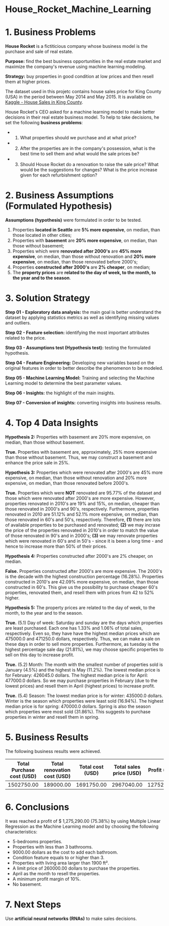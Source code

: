# House_Rocket_Machine_Learning

# 1. Business Problems

**House Rocket** is a fictiticious company whose business model is the purchase and sale of real estate.

**Purpose:** find the best business opportunities in the real estate market and maximize the company's revenue using machine learning modeling. 

**Strategy:** buy properties in good condition at low prices and then resell them at higher prices. 

The dataset used in this projetc contains house sales price for King County (USA) in the period between May 2014 and May 2015. It is available on [Kaggle - House Sales in King County](https://www.kaggle.com/harlfoxem/housesalesprediction). 

House Rocket's CEO asked for a machine learning model to make better decisions in their real estate business model. To help to take decisions, he set the following **business problems**:

- 1. What properties should we purchase and at what price?
- 2. After the properties are in the company's possession, what is the best time to sell them and what would the sale prices be?
- 3. Should House Rocket do a renovation to raise the sale price? What would be the suggestions for changes? What is the price increase given for each refurbishment option?

# 2. Business Assumptions (Formulated Hypothesis)

**Assumptions (hypothesis)** were formulated in order to be tested.

1. Properties **located in Seattle** are **5% more expensive**, on median, than those located in other cities;
2. Properties with **basement** are **20% more expensive**, on median, than those without basement;
3. Properties which were **renovated after 2000's** are **45% more expensive**, on median, than those without renovation and **20% more expensive**, on median, than those renovated before 2000's;
4. Properties **constructed after 2000's** are **2% cheaper**, on median;
5. The **property prices** are **related to the day of week, to the month, to the year and to the season**. 

# 3. Solution Strategy

**Step 01 - Exploratory data analysis:** the main goal is better understand the dataset by applying statistics metrics as well as identifying missing values and outliers.

**Step 02 - Feature selection:** identifying the most important attributes related to the price.

**Step 03 - Assumptions test (Hypothesis test):** testing the formulated hypothesis.

**Step 04 - Feature Engineering:** Developing new variables based on the original features in order to better describe the phenomenon to be modeled. 

**Step 05 - Machine Learning Model:** Training and selecting the Machine Learning model to determine the best parameter values. 

**Step 06 - Insights:** the highlight of the main insights.

**Step 07 - Conversion of insights:** converting insights into business results.

# 4. Top 4 Data Insights

**Hypothesis 2:** Properties with basement are 20% more expensive, on median, than those without basement.

**True.** Properties with basement are, approximately, 25% more expensive than those without basement. Thus, we may construct a basement and enhance the price sale in 25%. 

**Hypothesis 3:** Properties which were renovated after 2000's are 45% more expensive, on median, than those without renovation and 20% more expensive, on median, than those renovated before 2000's.

**True.** Properties which were **NOT** renovated are 95.77% of the dataset and those which were renovated after 2000's are more expensive. However, properties renovated in 2010's are 19% and 15%, on median, cheaper than those renovated in 2000's and 90's, respectively. Furthermore, properties renovated in 2010 are 51.12% and 52.1% more expensive, on median, than those renovated in 60's and 50's, respectively. Therefore, **(1)** there are lots of available properties to be purchased and renovated; **(2)** we may incrase the price of the properties renovated in 2010's in order to match the value of those renovated in 90's and in 2000's; **(3)** we may renovate properties which were renovated in 60's and in 50's - since it is been a long time - and hence to increase more than 50% of their prices.

**Hypothesis 4:** Properties constructed after 2000's are 2% cheaper, on median.

**False.** Properties constructed after 2000's are more expensive. The 2000's is the decade with the highest construction percentage (16.28%). Properties constructed in 2010's are 42.09% more expensive, on median, than those constructed in 60's. This give us the possibility to purchase cheaper 60's properties, renovated them, and resell them with prices from 42 to 52% higher. 

**Hypothesis 5:** The property prices are related to the day of week, to the month, to the year and to the season.

**True.** (5.1) Day of week: Saturday and sunday are the days which properties are least purchased. Each one has 1.33% and 1.06% of total sales, respectively. Even so, they have have the highest median prices which are 475000.0 and 471250.0 dollars, respectively. Thus, we can make a sale on these days in order to sell more properties. Furthermore, as tuesday is the highest percentage sale day (21.81%), we may choose specific properties to sell on this day to increase profit. 

**True.** (5.2) Month: The month with the smallest number of properties sold is January (4.5%) and the highest is May (11.2%). The lowest median price is for February: 426045.0 dollars. The highest median price is for April: 477000.0 dollars. So we may purchase properties in February (due to the lowest prices) and resell them in April (highest prices) to increase profit.

**True.** (5.4) Season: The lowest median price is for winter: 435000.0 dollars. Winter is the season which properties were least sold (16.94%). The highest median price is for spring: 470000.0 dollars. Spring is also the season which properties were most sold (31.86%). This suggests to purchase properties in winter and resell them in spring. 

# 5. Business Results

The following business results were achieved.

| Total Purchase cost (USD) | Total renovation cost (USD) | Total cost (USD) | Total sales price (USD) | Profit (USD) | Profit Percentage (%) |
|:-------------------------:|:---------------------------:|:----------------:|:-----------------------:|:------------:|:---------------------:|
|         1502750.00        |          189000.00          |     1691750.00   |        2967040.00       |  1275290.00  |          75.38        |      

# 6. Conclusions 

It was reached a profit of $ 1,275,290.00 (75.38%) by using Multiple Linear Regression as the Machine Learning model and by choosing the following characteristics:

- 5-bedrooms properties. 
- Properties with less than 3 bathrooms.
- 9000.00 dollars as the cost to add each bathroom. 
- Condition feature equals to or higher than 3.
- Properties with living area larger than 1900 ft².
- A limit price of 260000.00 dollars to purchase the properties.
- April as the month to resell the properties.
- A minimum profit margin of 10%. 
- No basement. 

# 7. Next Steps

Use **artificial neural networks (RNAs)** to make sales decisions.
